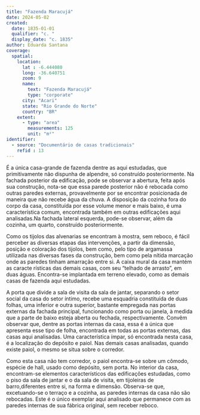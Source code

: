```yaml
---
title: "Fazenda Maracujá"
date: 2024-05-02
created:
  date: 1835-01-01
  qualifier: "c. "
  display_date: "c. 1835"
author: Eduarda Santana
coverage:
  spatial:
    location:
      lat : -6.444080
      long: -36.640751
      zoom: 9
      name: 
        text: "Fazenda Maracujá"
        type: "corporate"
      city: "Acari"
      state: "Rio Grande do Norte"
      country: "BR"
    extent:
      - type: "area"
        measurements: 125
        unit: "m²"
identifier:
  - source: "Documentário de casas tradicionais"
    refid : 13
---
```


É a única casa-grande de fazenda dentre as aqui estudadas, que primitivamente não dispunha de alpendre, só construído posteriormente. Na fachada posterior da edificação, pode se observar a abertura, feita após sua construção, nota-se que essa parede posterior não é rebocada como outras paredes externas, provavelmente por se encontrar posicionada de maneira que não recebe água da chuva. A disposição da cozinha fora do corpo da casa, constituída por esse volume menor e mais baixo, é uma característica comum, encontrada também em outras edificações aqui analisadas.Na fachada lateral esquerda, pode-se observar, além da cozinha, um quarto, construído posteriormente. 

Como os tijolos das alvenarias se encontram à mostra, sem reboco, é fácil perceber as diversas etapas das intervenções, a partir da dimensão, posição e coloração dos tijolos, bem como, pelo tipo de argamassa utilizada nas diversas fases da construção, bem como pela nítida marcação onde as paredes tinham amarração entre si. A caixa mural da casa mantém as caracte rísticas das demais casas, com seu “telhado de arrasto”, em duas águas. Encontra-se implantada em terreno elevado, como as demais casas de fazenda aqui estudadas.

A porta que divide a sala de visita da sala de jantar, separando o setor social da casa do setor íntimo, recebe uma esquadria constituída de duas folhas, uma inferior e outra superior, bastante empregada nas portas externas da fachada principal, funcionando como porta ou janela, à medida que a parte de baixo esteja aberta ou fechada, respectivamente. Convêm observar que, dentre as portas internas da casa, essa é a única que apresenta esse tipo de folha, encontrada em todas as portas externas, das casas aqui analisadas. Uma característica ímpar, só encontrada nesta casa, é a localização do depósito e paiol. Nas demais casas analisadas, quando existe paiol, o mesmo se situa sobre o corredor.

Como esta casa não tem corredor, o paiol encontra-se sobre um cômodo, espécie de hall, usado como depósito, sem porta. No interior da casa, encontram-se elementos característicos das edificações estudadas, como o piso da sala de jantar e o da sala de visita, em tijoleiras de barro,diferentes entre si, na forma e dimensão. Observa-se que, excetuando-se o terraço e a cozinha, as paredes internas da casa não são rebocadas. Este é o único exemplar aqui analisado que permanece com as paredes internas de sua fábrica original, sem receber reboco.
